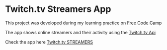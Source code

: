 <h1>Twitch.tv Streamers App</h1>
<p>This project was developed during my learning practice on <a href="https://www.freecodecamp.com">Free Code Camp</a></p>

<p>The app shows online streamers and their activity using the <a href="https://github.com/justintv/Twitch-API">Twitch.tv Api</a></p>

<p>Check the app here <a href="http://agile-eyrie-38997.herokuapp.com/">Twitch.tv STREAMERS</a></p>
